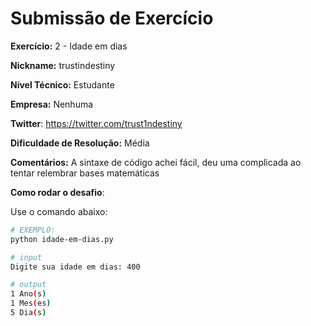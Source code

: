 # Submissão de Exercício

**Exercício:** 2 - Idade em dias

**Nickname:** trustindestiny

**Nível Técnico:** Estudante

**Empresa:** Nenhuma

**Twitter**: https://twitter.com/trust1ndestiny

**Dificuldade de Resolução:** Média

**Comentários:** A sintaxe de código achei fácil, deu uma complicada ao tentar relembrar bases matemáticas

**Como rodar o desafio**: 

Use o comando abaixo: 
```bash
# EXEMPLO:
python idade-em-dias.py 

# input
Digite sua idade em dias: 400

# output
1 Ano(s)
1 Mes(es)
5 Dia(s)
```